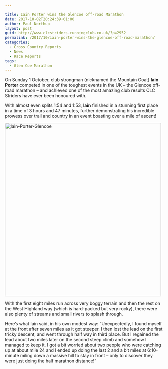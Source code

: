 ```yaml
---

title: Iain Porter wins the Glencoe off-road Marathon
date: 2017-10-02T20:24:39+01:00
author: Paul Northup
layout: post
guid: http://www.clcstriders-runningclub.co.uk/?p=2952
permalink: /2017/10/iain-porter-wins-the-glencoe-off-road-marathon/
categories:
  - Cross Country Reports
  - News
  - Race Reports
tags:
  - Glen Coe Marathon
---
```

On Sunday 1 October, club strongman (nicknamed the Mountain Goat) **Iain Porter** competed in one of the toughest events in the UK – the Glencoe off-road marathon – and achieved one of the most amazing club results CLC Striders have ever been honoured with.

With almost even splits 1:54 and 1:53, **Iain** finished in a stunning first place in a time of 3 hours and 47 minutes, further demonstrating his incredible prowess over trail and country in an event boasting over a mile of ascent!

[<img class="alignnone wp-image-2953 size-full" src="http://www.clcstriders-runningclub.co.uk/wplive/wp-content/uploads/2017/10/Iain-Porter-Glencoe.jpg" alt="Iain-Porter-Glencoe" width="499" height="553" srcset="http://www.clcstriders-runningclub.co.uk/wplive/wp-content/uploads/2017/10/Iain-Porter-Glencoe.jpg 499w, http://www.clcstriders-runningclub.co.uk/wplive/wp-content/uploads/2017/10/Iain-Porter-Glencoe-271x300.jpg 271w" sizes="(max-width: 499px) 100vw, 499px" />](http://www.clcstriders-runningclub.co.uk/wplive/wp-content/uploads/2017/10/Iain-Porter-Glencoe.jpg)

With the first eight miles run across very boggy terrain and then the rest on the West Highland way (which is hard-packed but very rocky), there were also plenty of streams and small rivers to splash through.

Here’s what Iain said, in his own modest way: “Unexpectedly, I found myself at the front after seven miles as it got steeper. I then lost the lead on the first tricky descent, and went through half way in third place. But I regained the lead about two miles later on the second steep climb and somehow I managed to keep it. I got a bit worried about two people who were catching up at about mile 24 and I ended up doing the last 2 and a bit miles at 6:10-minute miling down a massive hill to stay in front – only to discover they were just doing the half marathon distance!”